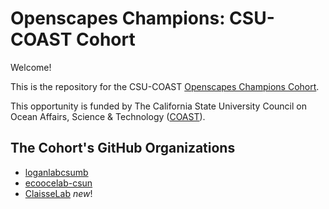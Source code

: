 # Openscapes Champions: CSU-COAST Cohort

Welcome! 

This is the repository for the CSU-COAST [Openscapes Champions Cohort](https://openscapes.org/champions).

This opportunity is funded by The California State University Council on Ocean Affairs, Science & Technology ([COAST](https://www2.calstate.edu/impact-of-the-csu/research/coast)).

<!---The Agenda links below are accessible only by the Cohort; if you want to see the public blank copies, see <https://openscapes.org/series> --->


## The Cohort's GitHub Organizations 

- [loganlabcsumb](https://github.com/loganlabcsumb)
- [ecoocelab-csun](https://github.com/ecoocelab-csun)
- [ClaisseLab](https://github.com/ClaisseLab) *new*!
